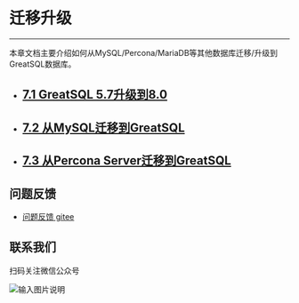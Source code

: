 # 迁移升级
---

本章文档主要介绍如何从MySQL/Percona/MariaDB等其他数据库迁移/升级到GreatSQL数据库。

- ## [7.1 GreatSQL 5.7升级到8.0](./7-1-upgrade-to-greatsql8.md)
- ## [7.2 从MySQL迁移到GreatSQL](./7-2-migrate-from-mysql-togreatsql.md)
- ## [7.3 从Percona Server迁移到GreatSQL](./7-3-migrate-from-percona-to-greatsql.md)

**问题反馈**
---
- [问题反馈 gitee](https://gitee.com/GreatSQL/GreatSQL-Doc/issues)


**联系我们**
---

扫码关注微信公众号

![输入图片说明](https://images.gitee.com/uploads/images/2021/0802/141935_2ea2c196_8779455.jpeg "greatsql社区-wx-qrcode-0.5m.jpg")
